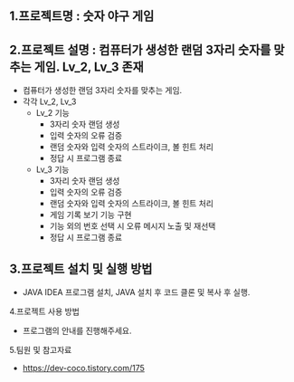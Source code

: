 ## 1.프로젝트명 : 숫자 야구 게임


## 2.프로젝트 설명 : 컴퓨터가 생성한 랜덤 3자리 숫자를 맞추는 게임. Lv_2, Lv_3 존재
+ 컴퓨터가 생성한 랜덤 3자리 숫자를 맞추는 게임.
+ 각각 Lv_2, Lv_3
  + Lv_2 기능
    + 3자리 숫자 랜덤 생성
    + 입력 숫자의 오류 검증
    + 랜덤 숫자와 입력 숫자의 스트라이크, 볼 힌트 처리
    + 정답 시 프로그램 종료
  + Lv_3 기능
    + 3자리 숫자 랜덤 생성
    + 입력 숫자의 오류 검증
    + 랜덤 숫자와 입력 숫자의 스트라이크, 볼 힌트 처리
    + 게임 기록 보기 기능 구현
    + 기능 외의 번호 선택 시 오류 메시지 노출 및 재선택
    + 정답 시 프로그램 종료


## 3.프로젝트 설치 및 실행 방법
+ JAVA IDEA 프로그램 설치, JAVA 설치 후 코드 클론 및 복사 후 실행.
   
4.프로젝트 사용 방법
+ 프로그램의 안내를 진행해주세요.

5.팀원 및 참고자료
+ https://dev-coco.tistory.com/175

